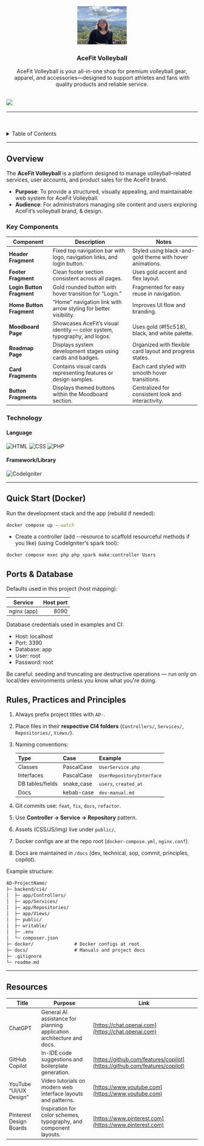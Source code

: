 <a name="readme-top"></a>

<br/>
<br/>

<div align="center">
  <a href="https://github.com/NicolePajarillaga">
    <img src="backend/public/assets/profile.jpg" alt="ganda" width="130" height="100">
  </a>
<!-- * Title Section -->
  <h3 align="center">AceFit Volleyball</h3>
</div>

<!-- * Description Section -->
<div align="center">
AceFit Volleyball is your all-in-one shop for premium volleyball gear, apparel, and accessories—designed to support athletes and fans with quality products and reliable service.
</div>

<br/>

![](https://visit-counter.vercel.app/counter.png?page=zyx-0314/ci4-template)

<!-- ! Make sure it was similar to your github -->

---

<br/>
<br/>

<details>
  <summary>Table of Contents</summary>
  <ol>
    <li>
      <a href="#overview">Overview</a>
      <ol>
        <li>
          <a href="#key-components">Key Components</a>
        </li>
        <li>
          <a href="#technology">Technology</a>
        </li>
      </ol>
    </li>
    <li>
      <a href="#rules-practices-and-principles">Rules, Practices and Principles</a>
    </li>
    <li>
      <a href="#resources">Resources</a>
    </li>
  </ol>
</details>

---

## Overview

The **AceFit Volleyball** is a platform designed to manage volleyball-related services, user accounts, and product sales for the AceFit brand.


* **Purpose**: To provide a structured, visually appealing, and maintainable web system for AceFit Volleyball.  
* **Audience**: For administrators managing site content and users exploring AceFit’s volleyball brand, & design.

### Key Components

| Component                                                         | Description                                                               | Notes                                                    |
| ----------------------------------------------------------------- | ------------------------------------------------------------------------- | -------------------------------------------------------- |
| **Header Fragment**                     | Fixed top navigation bar with logo, navigation links, and login button.   | Styled using black-and-gold theme with hover animations. |
| **Footer Fragment**                     | Clean footer section consistent across all pages.                         | Uses gold accent and flex layout.                        |
| **Login Button Fragment**  | Gold rounded button with hover transition for “Login.”                    | Fragmented for easy reuse in navigation.                 |
| **Home Button Fragment**         | “Home” navigation link with arrow styling for better visibility.          | Improves UI flow and branding.                           |
| **Moodboard Page**                       | Showcases AceFit’s visual identity — color system, typography, and logos. | Uses gold (#f5c518), black, and white palette.           |
| **Roadmap Page**                            | Displays system development stages using cards and badges.                | Organized with flexible card layout and progress states. |
| **Card Fragments**        | Contains visual cards representing features or design samples.            | Each card styled with smooth hover transitions.          |
| **Button Fragments**       | Displays themed buttons within the Moodboard section.                     | Centralized for consistent look and interactivity.       |


 <!-- ! Start simple. Use these modules as **learning samples**; extend or replace them based on your project’s needs. -->

### Technology

#### Language

![HTML](https://img.shields.io/badge/HTML-E34F26?style=for-the-badge\&logo=html5\&logoColor=white)
![CSS](https://img.shields.io/badge/CSS-1572B6?style=for-the-badge\&logo=css3\&logoColor=white)
![PHP](https://img.shields.io/badge/PHP-777BB4?style=for-the-badge\&logo=php\&logoColor=white)

#### Framework/Library

![CodeIgniter](https://img.shields.io/badge/CodeIgniter-EF4223?style=for-the-badge\&logo=codeigniter\&logoColor=white)

<!-- ! Keep only the used technology -->

---

## Quick Start (Docker)

Run the development stack and the app (rebuild if needed):

```cmd
docker compose up --watch
```

- Create a controller (add --resource to scaffold resourceful methods if you like) (using CodeIgniter's spark tool):
```cmd
docker compose exec php php spark make:controller Users
```

## Ports & Database

Defaults used in this project (host mapping):

| Service     | Host port |
|-------------|-----------:|
| nginx (app) | 8090      |


Database credentials used in examples and CI:

- Host: localhost
- Port: 3390
- Database: app
- User: root
- Password: root

Be careful: seeding and truncating are destructive operations — run only on local/dev environments unless you know what you're doing.

## Rules, Practices and Principles

<!-- ! Dont Revise this -->

1. Always prefix project titles with `AD-`.
2. Place files in their **respective CI4 folders** (`Controllers/`, `Services/`, `Repositories/`, `Views/`).
3. Naming conventions:

   | Type             | Case        | Example                   |
   | ---------------- | ----------- | ------------------------- |
   | Classes          | PascalCase  | `UserService.php`         |
   | Interfaces       | PascalCase  | `UserRepositoryInterface` |
   | DB tables/fields | snake\_case | `users`, `created_at`     |
   | Docs             | kebab-case  | `dev-manual.md`           |

4. Git commits use: `feat`, `fix`, `docs`, `refactor`.
5. Use **Controller → Service → Repository** pattern.
6. Assets (CSS/JS/img) live under `public/`.
7. Docker configs are at the repo root (`docker-compose.yml`, `nginx.conf`).
8. Docs are maintained in `/docs` (dev, technical, sop, commit, principles, copilot).

Example structure:

```
AD-ProjectName/
├─ backend/ci4/
│  ├─ app/Controllers/
│  ├─ app/Services/
│  ├─ app/Repositories/
│  ├─ app/Views/
│  ├─ public/
│  ├─ writable/
│  ├─ .env
│  └─ composer.json
├─ docker/               # Docker configs at root
├─ docs/                 # Manuals and project docs
├─ .gitignore
└─ readme.md
```

<!-- ! Dont Revise this -->

---

## Resources

| Title                   | Purpose                                                               | Link                                                                       |
| ----------------------- | --------------------------------------------------------------------- | -------------------------------------------------------------------------- |
| ChatGPT                 | General AI assistance for planning application architecture and docs. | [https://chat.openai.com](https://chat.openai.com)                         |
| GitHub Copilot          | In-IDE code suggestions and boilerplate generation.                   | [https://github.com/features/copilot](https://github.com/features/copilot) |
| YouTube “UI/UX Design”  | Video tutorials on modern web interface layouts and patterns.         | [https://www.youtube.com](https://www.youtube.com)                         |
| Pinterest Design Boards | Inspiration for color schemes, typography, and component layouts.     | [https://www.pinterest.com](https://www.pinterest.com)                     |

<!-- ! Add what tools aided you -->
